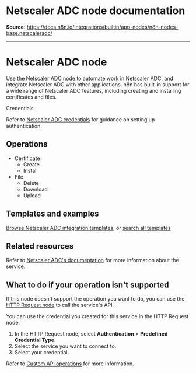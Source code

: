 # Netscaler ADC node documentation

**Source:** https://docs.n8n.io/integrations/builtin/app-nodes/n8n-nodes-base.netscaleradc/

---

# Netscaler ADC node

Use the Netscaler ADC node to automate work in Netscaler ADC, and integrate Netscaler ADC with other applications. n8n has built-in support for a wide range of Netscaler ADC features, including creating and installing certificates and files.

Credentials

Refer to [Netscaler ADC credentials](../../credentials/netscaleradc/) for guidance on setting up authentication.

## Operations

- Certificate
  - Create
  - Install
- File
  - Delete
  - Download
  - Upload

## Templates and examples

[Browse Netscaler ADC integration templates](https://n8n.io/integrations/netscaler-adc/), or [search all templates](https://n8n.io/workflows/)

## Related resources

Refer to [Netscaler ADC's documentation](https://docs.citrix.com/en-us/citrix-adc/current-release/) for more information about the service.

## What to do if your operation isn't supported

If this node doesn't support the operation you want to do, you can use the [HTTP Request node](../../core-nodes/n8n-nodes-base.httprequest/) to call the service's API.

You can use the credential you created for this service in the HTTP Request node:

1. In the HTTP Request node, select **Authentication** > **Predefined Credential Type**.
2. Select the service you want to connect to.
3. Select your credential.

Refer to [Custom API operations](../../../custom-operations/) for more information.
